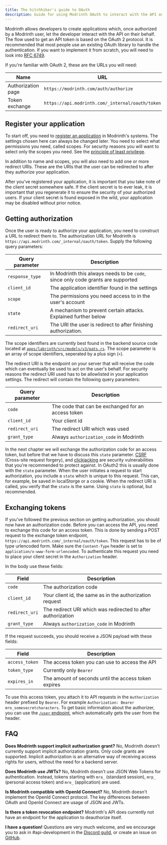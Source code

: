 ```yaml
---
title: The hitchhiker's guide to OAuth
description: Guide for using Modrinth OAuth to interact with the API on users' behalf.
---
```


Modrinth allows developers to create applications which, once authorized by a Modrinth user, let the developer interact with the API on their behalf. The flow used to get an API token is based on the OAuth 2 protocol. It is recommended that most people use an existing OAuth library to handle the authentication. If you want to implement it from scratch, you will need to look into [RFC 6749].

If you're familiar with OAuth 2, these are the URLs you will need:

| Name               | URL                                              |
|--------------------|--------------------------------------------------|
| Authorization page | `https://modrinth.com/auth/authorize`            |
| Token exchange     | `https://api.modrinth.com/_internal/oauth/token` |

## Register your application

To start off, you need to [register an application] in Modrinth's systems. The settings chosen here can always be changed later. You need to select what permissions you need, called scopes. For security reasons you will want to select only the scopes you need. See the [principle of least privilege].

In addition to name and scopes, you will also need to add one or more redirect URIs. These are the URIs that the user can be redirected to after they authorize your application.

After you've registered your application, it is important that you take note of the client secret somewhere safe. If the client secret is to ever leak, it is important that you regenerate it to ensure the security of your authorized users. If your client secret is found exposed in the wild, your application may be disabled without prior notice.

## Getting authorization

Once the user is ready to authorize your application, you need to construct a URL to redirect them to. The authorization URL for Modrinth is `https://api.modrinth.com/_internal/oauth/token`. Supply the following query parameters:

| Query parameter | Description                                                                      |
|-----------------|----------------------------------------------------------------------------------|
| `response_type` | In Modrinth this always needs to be `code`, since only code grants are supported |
| `client_id`     | The application identifier found in the settings                                 |
| `scope`         | The permissions you need access to in the user's account                         |
| `state`         | A mechanism to prevent certain attacks. Explained further below                  |
| `redirect_uri`  | The URI the user is redirect to after finishing authorization.                   |

The scope identifiers are currently best found in the backend source code located at [`apps/labrinth/src/models/v3/pats.rs`]. The scope parameter is an array of scope identifiers, seperated by a plus sign (`+`).

The redirect URI is the endpoint on your server that will receive the code which can eventually be used to act on the user's behalf. For security reasons the redirect URI used has to be allowlisted in your application settings. The redirect will contain the following query parameters:

| Query parameter | Description                                        |
|-----------------|----------------------------------------------------|
| `code`          | The code that can be exchanged for an access token |
| `client_id`     | Your client id                                     |
| `redirect_uri`  | The redirect URI which was used                    |
| `grant_type`    | Always `authorization_code` in Modrinth            |

In the next chapter we will exchange the authorization code for an access token, but before that we have to discuss this `state` parameter. [CSRF] (Cross-site request forgery), and [clickjacking] are security vulnerabilities that you're recommended to protect against. In OAuth2 this is usually done with the `state` parameter. When the user initiates a request to start authorization, you include a `state` which is unique to this request. This can, for example, be saved in localStorge or a cookie. When the redirect URI is called, you verify that the `state` is the same. Using `state` is optional, but recommended.

## Exchanging tokens

If you've followed the previous section on getting authorization, you should now have an authorization code. Before you can access the API, you need to exchange this code for an access token. This is done by sending a POST request to the exchange token endpoint, `https://api.modrinth.com/_internal/oauth/token`. This request has to be of type urlencoded form. Make sure the `Content-Type` header is set to `application/x-www-form-urlencoded`. To authenticate this request you need to place your client secret in the `Authorization` header.

In the body use these fields:

| Field          | Description                                                  |
|----------------|--------------------------------------------------------------|
| `code`         | The authorization code                                       |
| `client_id`    | Your client id, the same as in the authorization request     |
| `redirect_uri` | The redirect URI which was redirected to after authorization |
| `grant_type`   | Always `authorization_code` in Modrinth                      |

If the request succeeds, you should receive a JSON payload with these fields:

| Field          | Description                                          |
|----------------|------------------------------------------------------|
| `access_token` | The access token you can use to access the API       |
| `token_type`   | Currently only `Bearer`                              |
| `expires_in`   | The amount of seconds until the access token expires |

To use this access token, you attach it to API requests in the `Authorization` header prefixed by `Bearer`. For example `Authorization: Bearer mro_somesecretcharacters`. To get basic information about the authorizer, you can use the [`/user` endpoint], which automatically gets the user from the header.

## FAQ

**Does Modrinth support implicit authorization grant?** No, Modrinth doesn't currently support implicit authorization grants. Only code grants are supported. Implicit authorization is an alternative way of receiving access rights for users, without the need for a backend server.

**Does Modrinth use JWTs?** No, Modrinth doesn't use JSON Web Tokens for authentication. Instead, tokens starting with `mra_` (standard session), `mrp_` (personal access token) and `mro_` (application) are used.

**Is Modrinth compatible with OpenId Connect?** No, Modrinth doesn't implement the OpenId Connect protocol. The key differences between OAuth and OpenId Connect are usage of JSON and JWTs.

**Is there a token revocation endpoint?** Modrinth's API does currently not have an endpoint for the application to deauthorize itself.

**I have a question!** Questions are very much welcome, and we encourage you to ask in #api-development in the [Discord guild], or create an issue on [GitHub].

[RFC 6749]: https://datatracker.ietf.org/doc/html/rfc6749

[register an application]: https://modrinth.com/settings/applications

[principle of least privilege]: https://en.wikipedia.org/wiki/Principle_of_least_privilege

[`apps/labrinth/src/models/v3/pats.rs`]: https://github.com/modrinth/code/blob/main/apps/labrinth/src/models/v3/pats.rs

[CSRF]: https://en.wikipedia.org/wiki/Cross-site_request_forgery

[Clickjacking]: https://en.wikipedia.org/wiki/Clickjacking

[`/user` endpoint]: https://docs.modrinth.com/api/operations/getuserfromauth/

[Discord guild]: https://discord.modrinth.com

[GitHub]: https://github.com/modrinth/code
